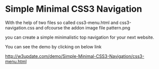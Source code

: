 Simple Minimal CSS3 Navigation
==============================

With the help of two files so called css3-menu.html and css3-navigation.css and ofcourse the addon image file pattern.png

you can create a simple minimalistic top navigation for your next website.


You can see the demo by clicking on below link

http://w3update.com/demo/Simple-Minimal-CSS3-Navigation/css3-menu.html
